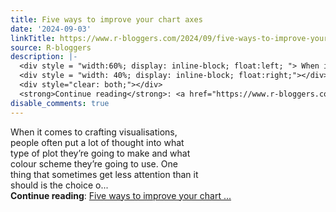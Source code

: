 ```yaml
---
title: Five ways to improve your chart axes
date: '2024-09-03'
linkTitle: https://www.r-bloggers.com/2024/09/five-ways-to-improve-your-chart-axes/
source: R-bloggers
description: |-
  <div style = "width:60%; display: inline-block; float:left; "> When it comes to crafting visualisations, people often put a lot of thought into what type of plot they’re going to make and what colour scheme they’re going to use. One thing that sometimes get less attention than it should is the choice o...</div>
  <div style = "width: 40%; display: inline-block; float:right;"></div>
  <div style="clear: both;"></div>
  <strong>Continue reading</strong>: <a href="https://www.r-bloggers.com/2024/09/five-ways-to-improve-your-chart-axes/">Five ways to improve your chart ...
disable_comments: true
---
```

<div style = "width:60%; display: inline-block; float:left; "> When it comes to crafting visualisations, people often put a lot of thought into what type of plot they’re going to make and what colour scheme they’re going to use. One thing that sometimes get less attention than it should is the choice o...</div>
<div style = "width: 40%; display: inline-block; float:right;"></div>
<div style="clear: both;"></div>
<strong>Continue reading</strong>: <a href="https://www.r-bloggers.com/2024/09/five-ways-to-improve-your-chart-axes/">Five ways to improve your chart ...
